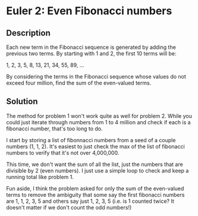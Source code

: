 
# Euler 2: Even Fibonacci numbers

## Description
Each new term in the Fibonacci sequence is generated by adding the previous two terms. By starting with 1 and 2, the first 10 terms will be:

1, 2, 3, 5, 8, 13, 21, 34, 55, 89, ...

By considering the terms in the Fibonacci sequence whose values do not exceed four million, find the sum of the even-valued terms.

## Solution

The method for problem 1 won't work quite as well for problem 2. While you could just
iterate through numbers from 1 to 4 million and check if each is a fibonacci number, that's too
long to do.

I start by storing a list of fibonnacci numbers from a seed of a couple numbers (1, 1, 2).
It's easiest to just check the max of the list of fibonacci numbers to verify that it's
not over 4,000,000.

This time, we don't want the sum of all the list, just the numbers that are divisible by 2 (even numbers).
I just use a simple loop to check and keep a running total like problem 1.

Fun aside, I think the problem asked for only the sum of the even-valued terms
to remove the ambiguity that some say the first fibonacci numbers are 1, 1, 2, 3, 5 and others say just 1, 2, 3, 5 (i.e. is
1 counted twice? It doesn't matter if we don't count the odd numbers!)